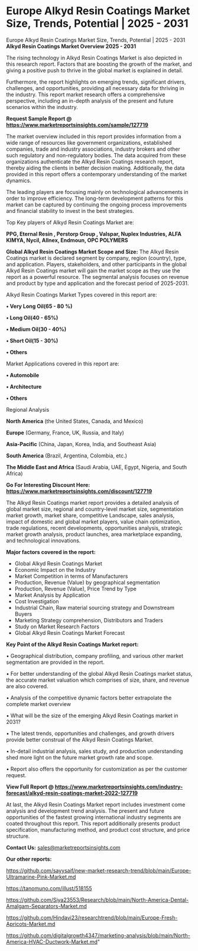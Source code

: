 # Europe Alkyd Resin Coatings Market Size, Trends, Potential | 2025 - 2031
Europe Alkyd Resin Coatings Market Size, Trends, Potential | 2025 - 2031
<Strong> Alkyd Resin Coatings Market Overview 2025 - 2031</strong>

The rising technology in Alkyd Resin Coatings Market is also depicted in this research report. Factors that are boosting the growth of the market, and giving a positive push to thrive in the global market is explained in detail.

Furthermore, the report highlights on emerging trends, significant drivers, challenges, and opportunities, providing all necessary data for thriving in the industry. This report market research offers a comprehensive perspective, including an in-depth analysis of the present and future scenarios within the industry.

<strong>Request Sample Report @ <a href=https://www.marketreportsinsights.com/sample/127719>https://www.marketreportsinsights.com/sample/127719</a></strong>

The market overview included in this report provides information from a wide range of resources like government organizations, established companies, trade and industry associations, industry brokers and other such regulatory and non-regulatory bodies. The data acquired from these organizations authenticate the Alkyd Resin Coatings research report, thereby aiding the clients in better decision making. Additionally, the data provided in this report offers a contemporary understanding of the market dynamics.

The leading players are focusing mainly on technological advancements in order to improve efficiency. The long-term development patterns for this market can be captured by continuing the ongoing process improvements and financial stability to invest in the best strategies.

Top Key players of Alkyd Resin Coatings Market are:

<strong>PPG, Eternal Resin , Perstorp Group , Valspar, Nuplex Industries, ALFA KIMYA, Nycil, Allnex, Endmoun, OPC POLYMERS</strong>

<strong><b>Global Alkyd Resin Coatings Market Scope and Size:</b></strong>
The Alkyd Resin Coatings market is declared segment by company, region (country), type, and application. Players, stakeholders, and other participants in the global Alkyd Resin Coatings market will gain the market scope as they use the report as a powerful resource. The segmental analysis focuses on revenue and product by type and application and the forecast period of 2025-2031.

Alkyd Resin Coatings Market Types covered in this report are:

<strong>• Very Long Oil(65 - 80 %)

• Long Oil(40 - 65%)

• Medium Oil(30 - 40%)

• Short Oil(15 - 30%)

• Others</strong>

Market Applications covered in this report are:

<strong>• Automobile

• Architecture

• Others</strong> 

Regional Analysis

<strong>North America</strong> (the United States, Canada, and Mexico)

<strong>Europe</strong> (Germany, France, UK, Russia, and Italy)

<strong>Asia-Pacific</strong> (China, Japan, Korea, India, and Southeast Asia)

<strong>South America</strong> (Brazil, Argentina, Colombia, etc.)

<strong>The Middle East and Africa</strong> (Saudi Arabia, UAE, Egypt, Nigeria, and South Africa)

<strong>Go For Interesting Discount Here: <a href=https://www.marketreportsinsights.com/discount/127719>https://www.marketreportsinsights.com/discount/127719</a></strong>

The Alkyd Resin Coatings market report provides a detailed analysis of global market size, regional and country-level market size, segmentation market growth, market share, competitive Landscape, sales analysis, impact of domestic and global market players, value chain optimization, trade regulations, recent developments, opportunities analysis, strategic market growth analysis, product launches, area marketplace expanding, and technological innovations.

<strong><b>Major factors covered in the report:</b></strong>
<ul>
  <li>Global Alkyd Resin Coatings Market </li>
  <li>Economic Impact on the Industry</li>
  <li>Market Competition in terms of Manufacturers</li>
  <li>Production, Revenue (Value) by geographical segmentation</li>
  <li>Production, Revenue (Value), Price Trend by Type</li>
  <li>Market Analysis by Application</li>
  <li>Cost Investigation</li>
  <li>Industrial Chain, Raw material sourcing strategy and Downstream Buyers</li>
  <li>Marketing Strategy comprehension, Distributors and Traders</li>
  <li>Study on Market Research Factors</li>
  <li>Global Alkyd Resin Coatings Market Forecast</li>
</ul>

<strong><b>Key Point of the Alkyd Resin Coatings Market report:</b></strong>

• Geographical distribution, company profiling, and various other market segmentation are provided in the report.

• For better understanding of the global Alkyd Resin Coatings market status, the accurate market valuation which comprises of size, share, and revenue are also covered.

• Analysis of the competitive dynamic factors better extrapolate the complete market overview

• What will be the size of the emerging Alkyd Resin Coatings market in 2031?

• The latest trends, opportunities and challenges, and growth drivers provide better construal of the Alkyd Resin Coatings Market.

• In-detail industrial analysis, sales study, and production understanding shed more light on the future market growth rate and scope.

• Report also offers the opportunity for customization as per the customer request.

<strong><b>View Full Report @ <a href=https://www.marketreportsinsights.com/industry-forecast/alkyd-resin-coatings-market-2022-127719>https://www.marketreportsinsights.com/industry-forecast/alkyd-resin-coatings-market-2022-127719</a></b></strong>


At last, the Alkyd Resin Coatings Market report includes investment come analysis and development trend analysis. The present and future opportunities of the fastest growing international industry segments are coated throughout this report. This report additionally presents product specification, manufacturing method, and product cost structure, and price structure.

<strong>Contact Us:</strong>
sales@marketreportsinsights.com

<strong>Our other reports:</strong>

<a href=https://github.com/sayysaif/new-market-research-trend/blob/main/Europe-Ultramarine-Pink-Market.md>https://github.com/sayysaif/new-market-research-trend/blob/main/Europe-Ultramarine-Pink-Market.md</a>

<a href=https://tanomuno.com/illust/518155>https://tanomuno.com/illust/518155</a>

<a href=https://github.com/Siya23553/Research/blob/main/North-America-Dental-Amalgam-Separators-Market.md>https://github.com/Siya23553/Research/blob/main/North-America-Dental-Amalgam-Separators-Market.md</a>

<a href=https://github.com/Hindavi23/researchtrend/blob/main/Europe-Fresh-Apricots-Market.md>https://github.com/Hindavi23/researchtrend/blob/main/Europe-Fresh-Apricots-Market.md</a>

<a href=https://github.com/digitalgrowth4347/marketing-analysis/blob/main/North-America-HVAC-Ductwork-Market.md>https://github.com/digitalgrowth4347/marketing-analysis/blob/main/North-America-HVAC-Ductwork-Market.md</a>"
